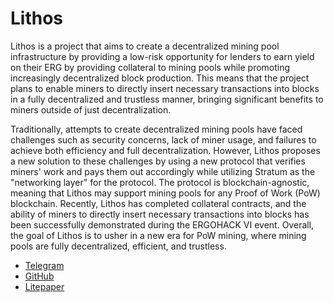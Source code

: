# Lithos

Lithos is a project that aims to create a decentralized mining pool infrastructure by providing a low-risk opportunity for lenders to earn yield on their ERG by providing collateral to mining pools while promoting increasingly decentralized block production. This means that the project plans to enable miners to directly insert necessary transactions into blocks in a fully decentralized and trustless manner, bringing significant benefits to miners outside of just decentralization.

Traditionally, attempts to create decentralized mining pools have faced challenges such as security concerns, lack of miner usage, and failures to achieve both efficiency and full decentralization. However, Lithos proposes a new solution to these challenges by using a new protocol that verifies miners' work and pays them out accordingly while utilizing Stratum as the "networking layer" for the protocol. The protocol is blockchain-agnostic, meaning that Lithos may support mining pools for any Proof of Work (PoW) blockchain.
Recently, Lithos has completed collateral contracts, and the ability of miners to directly insert necessary transactions into blocks has been successfully demonstrated during the ERGOHACK VI event. Overall, the goal of Lithos is to usher in a new era for PoW mining, where mining pools are fully decentralized, efficient, and trustless.

- [Telegram](https://t.me/LITHOS_Protocol)
- [GitHub](https://github.com/Lithos-Protocol)
- [Litepaper](https://github.com/Lithos-Protocol/LitePaper)